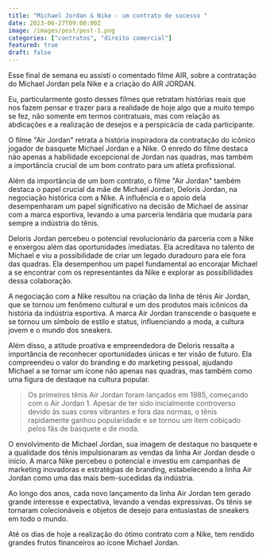 ```yaml
---
title: "Michael Jordan & Nike - um contrato de sucesso "
date: 2023-06-27T09:00:00Z
image: /images/post/post-1.png
categories: ["contratos", "direito comercial"]
featured: true
draft: false
---
```


Esse final de semana eu assisti o comentado filme AIR, sobre a contratação do Michael Jordan pela Nike e a criação do AIR JORDAN.

Eu, particularmente gosto desses filmes que retratam histórias reais que nos fazem pensar e trazer para a realidade de hoje algo que a muito tempo se fez, não somente em termos contratuais, mas com relação as abdicações e a realização de desejos e a perspicácia de cada participante.

O filme "Air Jordan" retrata a história inspiradora da contratação do icônico jogador de basquete Michael Jordan e a Nike. O enredo do filme destaca não apenas a habilidade excepcional de Jordan nas quadras, mas também a importância crucial de um bom contrato para um atleta profissional.

Além da importância de um bom contrato, o filme "Air Jordan" também destaca o papel crucial da mãe de Michael Jordan, Deloris Jordan, na negociação histórica com a Nike. A influência e o apoio dela desempenharam um papel significativo na decisão de Michael de assinar com a marca esportiva, levando a uma parceria lendária que mudaria para sempre a indústria do tênis.

Deloris Jordan percebeu o potencial revolucionário da parceria com a Nike e enxergou além das oportunidades imediatas. Ela acreditava no talento de Michael e viu a possibilidade de criar um legado duradouro para ele fora das quadras. Ela desempenhou um papel fundamental ao encorajar Michael a se encontrar com os representantes da Nike e explorar as possibilidades dessa colaboração.

A negociação com a Nike resultou na criação da linha de tênis Air Jordan, que se tornou um fenômeno cultural e um dos produtos mais icônicos da história da indústria esportiva. A marca Air Jordan transcende o basquete e se tornou um símbolo de estilo e status, influenciando a moda, a cultura jovem e o mundo dos sneakers.

Além disso, a atitude proativa e empreendedora de Deloris ressalta a importância de reconhecer oportunidades únicas e ter visão de futuro. Ela compreendeu o valor do branding e do marketing pessoal, ajudando Michael a se tornar um ícone não apenas nas quadras, mas também como uma figura de destaque na cultura popular.

> Os primeiros tênis Air Jordan foram lançados em 1985, começando com o Air Jordan 1. Apesar de ter sido inicialmente controverso devido às suas cores vibrantes e fora das normas, o tênis rapidamente ganhou popularidade e se tornou um item cobiçado pelos fãs de basquete e de moda.

O envolvimento de Michael Jordan, sua imagem de destaque no basquete e a qualidade dos tênis impulsionaram as vendas da linha Air Jordan desde o início. A marca Nike percebeu o potencial e investiu em campanhas de marketing inovadoras e estratégias de branding, estabelecendo a linha Air Jordan como uma das mais bem-sucedidas da indústria.

Ao longo dos anos, cada novo lançamento da linha Air Jordan tem gerado grande interesse e expectativa, levando a vendas expressivas. Os tênis se tornaram colecionáveis e objetos de desejo para entusiastas de sneakers em todo o mundo.

Até os dias de hoje a realização do ótimo contrato com a Nike, tem rendido grandes frutos financeiros ao ícone Michael Jordan.

